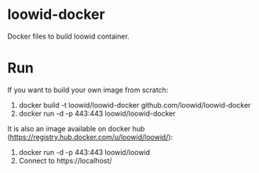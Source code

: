 loowid-docker
=============

Docker files to build loowid container.

Run
======

  If you want to build your own image from scratch:
  
  1. docker build -t loowid/loowid-docker github.com/loowid/loowid-docker
  2. docker run -d -p 443:443 loowid/loowid-docker
  
  It is also an image available on docker hub (https://registry.hub.docker.com/u/loowid/loowid/):

  1. docker run -d -p 443:443 loowid/loowid
  3. Connect to https://localhost/
  
  
